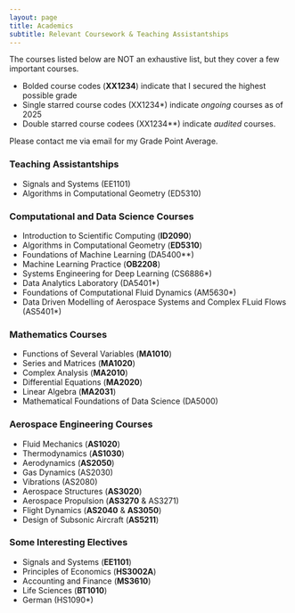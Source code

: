 ```yaml
---
layout: page
title: Academics
subtitle: Relevant Coursework & Teaching Assistantships
---
```


The courses listed below are NOT an exhaustive list, but they cover a few important courses. 

- Bolded course codes (**XX1234**) indicate that I secured the highest possible grade 
- Single starred course codes (XX1234*) indicate _ongoing_ courses as of     2025
- Double starred course codees (XX1234**) indicate _audited_ courses.

Please contact me via email for my Grade Point Average.

### Teaching Assistantships

- Signals and Systems (EE1101)
- Algorithms in Computational Geometry (ED5310)

### Computational and Data Science Courses

- Introduction to Scientific Computing (**ID2090**)
- Algorithms in Computational Geometry (**ED5310**)
- Foundations of Machine Learning (DA5400**)
- Machine Learning Practice (**OB2208**)
- Systems Engineering for Deep Learning (CS6886*)
- Data Analytics Laboratory (DA5401*)
- Foundations of Computational Fluid Dynamics (AM5630*)
- Data Driven Modelling of Aerospace Systems and Complex FLuid Flows (AS5401*)

### Mathematics Courses

- Functions of Several Variables (**MA1010**)
- Series and Matrices (**MA1020**)
- Complex Analysis (**MA2010**)
- Differential Equations (**MA2020**)
- Linear Algebra (**MA2031**)
- Mathematical Foundations of Data Science (DA5000)

### Aerospace Engineering Courses

- Fluid Mechanics (**AS1020**)
- Thermodynamics (**AS1030**)
- Aerodynamics (**AS2050**)
- Gas Dynamics (AS2030)
- Vibrations (AS2080)
- Aerospace Structures (**AS3020**)
- Aerospace Propulsion (**AS3270** & AS3271)
- Flight Dynamics (**AS2040** & **AS3050**)
- Design of Subsonic Aircraft (**AS5211**)

### Some Interesting Electives

- Signals and Systems (**EE1101**)
- Principles of Economics (**HS3002A**)
- Accounting and Finance (**MS3610**)
- Life Sciences (**BT1010**)
- German (HS1090*)